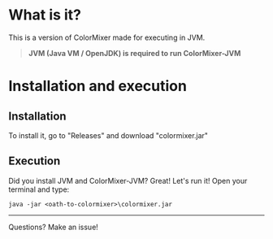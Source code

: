 # What is it?
This is a version of ColorMixer made for executing in JVM.
> __JVM (Java VM / OpenJDK) is required to run ColorMixer-JVM__

# Installation and execution
## Installation
To install it, go to "Releases" and download "colormixer.jar"

## Execution
Did you install JVM and ColorMixer-JVM? Great! Let's run it! Open your terminal and type:

`
java -jar <oath-to-colormixer>\colormixer.jar
`

---
Questions? Make an issue!
